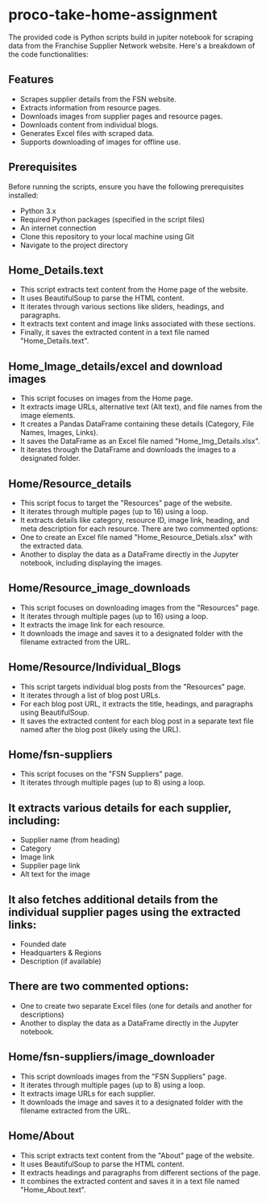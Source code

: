 # proco-take-home-assignment

The provided code is Python scripts build in jupiter notebook for scraping data from the Franchise Supplier Network website. Here's a breakdown of the code functionalities:

## Features

- Scrapes supplier details from the FSN website.
- Extracts information from resource pages.
- Downloads images from supplier pages and resource pages.
- Downloads content from individual blogs.
- Generates Excel files with scraped data.
- Supports downloading of images for offline use.


## Prerequisites

Before running the scripts, ensure you have the following prerequisites installed:

- Python 3.x
- Required Python packages (specified in the script files)
- An internet connection
- Clone this repository to your local machine using Git
- Navigate to the project directory

## Home_Details.text

- This script extracts text content from the Home page of the website.
- It uses BeautifulSoup to parse the HTML content.
- It iterates through various sections like sliders, headings, and paragraphs.
- It extracts text content and image links associated with these sections.
- Finally, it saves the extracted content in a text file named "Home_Details.text".


## Home_Image_details/excel and download images

- This script focuses on images from the Home page.
- It extracts image URLs, alternative text (Alt text), and file names from the image elements.
- It creates a Pandas DataFrame containing these details (Category, File Names, Images, Links).
- It saves the DataFrame as an Excel file named "Home_Img_Details.xlsx".
- It iterates through the DataFrame and downloads the images to a designated folder.


## Home/Resource_details

- This script focus to target the "Resources" page of the website.
- It iterates through multiple pages (up to 16) using a loop.
- It extracts details like category, resource ID, image link, heading, and meta description for each resource.
There are two commented options:
- One to create an Excel file named "Home_Resource_Detials.xlsx" with the extracted data.
- Another to display the data as a DataFrame directly in the Jupyter notebook, including displaying the images.

## Home/Resource_image_downloads

- This script focuses on downloading images from the "Resources" page.
- It iterates through multiple pages (up to 16) using a loop.
- It extracts the image link for each resource.
- It downloads the image and saves it to a designated folder with the filename extracted from the URL.



## Home/Resource/Individual_Blogs

- This script targets individual blog posts from the "Resources" page.
- It iterates through a list of blog post URLs.
- For each blog post URL, it extracts the title, headings, and paragraphs using BeautifulSoup.
- It saves the extracted content for each blog post in a separate text file named after the blog post (likely using the URL).




## Home/fsn-suppliers

- This script focuses on the "FSN Suppliers" page.
- It iterates through multiple pages (up to 8) using a loop.
## It extracts various details for each supplier, including:
- Supplier name (from heading)
- Category
- Image link
- Supplier page link
- Alt text for the image
## It also fetches additional details from the individual supplier pages using the extracted links:
- Founded date
- Headquarters & Regions
- Description (if available)
## There are two commented options:
- One to create two separate Excel files (one for details and another for descriptions)
- Another to display the data as a DataFrame directly in the Jupyter notebook.



## Home/fsn-suppliers/image_downloader

- This script downloads images from the "FSN Suppliers" page.
- It iterates through multiple pages (up to 8) using a loop.
- It extracts image URLs for each supplier.
- It downloads the image and saves it to a designated folder with the filename extracted from the URL.


## Home/About

- This script extracts text content from the "About" page of the website.
- It uses BeautifulSoup to parse the HTML content.
- It extracts headings and paragraphs from different sections of the page.
- It combines the extracted content and saves it in a text file named "Home_About.text".

